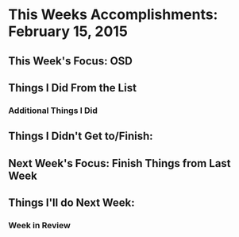 # This Weeks Accomplishments: February 15, 2015

## This Week's Focus: OSD

## Things I Did From the List


### Additional Things I Did

## Things I Didn't Get to/Finish:


## Next Week's Focus: Finish Things from Last Week

## Things I'll do Next Week:

### Week in Review
